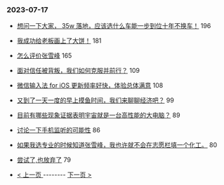 ### 2023-07-17 
- [想问一下大家， 35w 落地，应该选什么车能一步到位十年不换车！](https://www.v2ex.com/t/957255) 196
- [我成功给老板画上了大饼！](https://www.v2ex.com/t/957317) 181
- [怎么评价张雪峰](https://www.v2ex.com/t/957216) 165
- [面对信任被背叛，我们如何克服并前行？](https://www.v2ex.com/t/957237) 109
- [微信输入法 for iOS 更新频率好快，体验总体满意](https://www.v2ex.com/t/957253) 108
- [又到了一天一度的早上摸鱼时间，我们来聊聊经济吧？](https://www.v2ex.com/t/957245) 99
- [目前有哪些现象证据表明宇宙就是一台高性能的大电脑？](https://www.v2ex.com/t/957241) 89
- [讨论一下手机监听的可能性](https://www.v2ex.com/t/957316) 86
- [如果我选专业的时候知道张雪峰，我也许就不会在志愿栏填一个化工。](https://www.v2ex.com/t/957346) 80
- [尝试了,也放弃了](https://www.v2ex.com/t/957251) 79 

- [ < 上一页 ](https://github.com/able8/v2ex-hot-record/blob/master/2023-07-16.md) -------- [ 下一页 > ](https://github.com/able8/v2ex-hot-record/blob/master/2023-07-18.md)